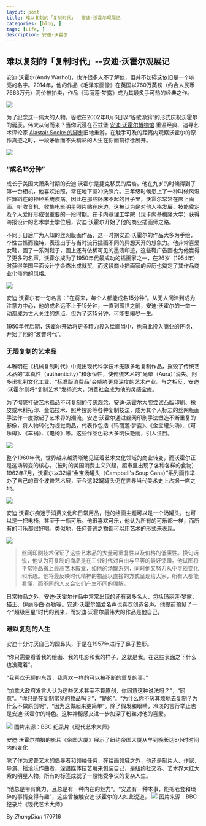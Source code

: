 ```yaml
---
layout: post
title: 难以复刻的「复制时代」--安迪·沃霍尔观展记
categories: [blog, ]
tags: [Life, ]
description: 安迪·沃霍尔
---
```


## 难以复刻的「复制时代」--安迪·沃霍尔观展记

安迪·沃霍尔(Andy Warhol)，也许很多人不了解他，但并不妨碍这依旧是一个响亮的名字。2014年，他的作品《毛泽东画像》在英国以760万英镑（约合人民币7663万元）高价被拍卖，作品《玛丽莲·梦露》成为其最炙手可热的经典之作。

![](https://ws3.sinaimg.cn/large/006tNc79ly1fhljd4yy7gj30k00b9qfp.jpg)

为了纪念这一伟大的人物，谷歌在2002年8月6日以“谷歌涂鸦”的形式庆祝沃霍尔的诞辰。伟大从何而来？当你沉浸在匹兹堡 [安迪·沃霍尔博物馆](https://www.warhol.org/) 重温经典、追寻艺术评论家 [Alastair Sooke 的脚步](http://www.bbc.co.uk/programmes/b00rrbdj)旧地重游，在触手可及的距离内观察沃霍尔的原作真迹之时，一段矛盾而不失精彩的人生在你面前徐徐展开。

![](https://ws2.sinaimg.cn/large/006tNc79ly1fhlkeq8yerj30k00b9k1n.jpg)

### “成名15分钟”

成长于美国大萧条时期的安迪·沃霍尔是捷克移民的后裔。他在九岁的时候得到了第一台相机，他喜欢拍照，常在地下室冲洗照片。三年级时候患上了一种叫做风湿性舞蹈症的神经系统疾病。因此在那些卧床不起的日子里，沃霍尔常常在床上画画、听收音机、收集电影明星照片贴在床边，这被认为是对他人格发展、技能奠定及个人爱好形成很重要的一段时期。在卡内基理工学院（现卡内基梅隆大学）获得海报设计的艺术学士学位后，安迪·沃霍尔开始了他的商业插画师之路。

不同于日后广为人知的丝网版画作品，这一时期安迪·沃霍尔的作品大多为手绘，个性古怪而独特，表现出于与当时流行插画不同的异想天开的想象力。他非常喜爱女鞋，画了一系列鞋子，画上还有依稀可见的墨渍印迹，这些鞋广告画也为他赢得了更多的名声。沃霍尔成为了1950年代最成功的插画家之一，在26岁（1954年）时获得美国平面设计学会杰出成就奖。而这段商业插画家的经历也奠定了其作品商业化倾向的风格。

![](https://ws4.sinaimg.cn/large/006tNc79ly1fhlm6jguyjj30k00b978h.jpg)

安迪·沃霍尔有一句名言：“在将来，每个人都能成名15分钟”。从无人问津到成为注意力中心，他的成名远不止于15分钟，一直到离世之前，安迪·沃霍尔的一举一动都成为世人关注的焦点。但为了这15分钟，可能要竭尽一生。

1950年代后期，沃霍尔开始将更多精力投入绘画当中，也自此投入商业的怀抱，开始了他的“波普时代”。

### 无限复制的艺术品

本雅明在《机械复制时代》中提出现代科学技术无限多地复制作品，摧毁了传统艺术品的“本真性（authenticity）”和永恒性，使传统艺术的“光晕（Aura）”消失。阿多诺批判文化工业，“标准版消费品”会威胁更具深度的艺术产业。与之相反，安迪·沃霍尔则将“复制艺术”发扬光大，消费社会成为他的灵感宝库。

为了彻底打破艺术孤品不可复制的传统观念，安迪·沃霍尔大胆尝试凸版印刷、橡皮或木料拓印、金箔技术、照片投影等各种复制技法，成为其个人标志的丝网版画手法作一度掀起了艺术界的潮流。安迪·沃霍尔通过丝网印刷手法塑造不断重复的影像，将人物转化为视觉商品，代表作包括《玛丽莲·梦露》、《金宝罐头汤》、《可乐樽》、《车祸》、《电椅》等。这些作品色彩大多明快艳丽，引人注目。

![](https://ws1.sinaimg.cn/large/006tNc79ly1fhlkqa9zh4j30k00b9tpt.jpg)

整个1960年代，世界越来越清晰地见证着艺术文化领域的商业转变，而沃霍尔正是这场转变的核心。（彼时的美国消费主义兴起，超市里出现了各种各样的食物）1962年7月，沃霍尔以32幅“金宝汤罐头（Campbell's Soup Cans）”系列画作举办了自己的首个波普艺术展，至今这32罐罐头仍在世界当代美术史上占据一席之地。

![](https://ws2.sinaimg.cn/large/006tNc79ly1fhlxsnombsj30hs0aswhx.jpg)

安迪·沃霍尔痴迷于消费文化和日常用品，他的绘画主题可以是一个汤罐头，也可以是一把电椅，甚至于一瓶可乐。他很喜欢可乐，他认为所有的可乐都一样，而所有的可乐都很好喝。类似地，任何普通之物都可以用艺术的形式来表现。

![](https://ws3.sinaimg.cn/large/006tNc79ly1fhlmejum87j30zk0k0mys.jpg)

> 丝网印刷技术保证了这些艺术品的大量可重复性以及价格的低廉性。换句话说，他认为可复制的商品是在工业时代对自由与平等的最好馈赠。他试图将平常物品搬上最高艺术殿堂，如他的汤罐系列，同时他又努力从中寻找变化和乐趣。他将最反映时代精神的物品以直接的方式呈现给大家，所有人都能看懂，而不同的人又会它们产生不同的理解。

日常物品之外，安迪·沃霍尔作品中常常出现的还有诸多名人，包括玛丽莲·梦露、猫王、伊丽莎白·泰勒等。安迪·沃霍尔酷爱名声也喜欢创造名声。他提前预见了一个“超级巨星”时代的到来，而安迪·沃霍尔最伟大的作品是他自己。

### 难以复刻的人生

安迪十分讨厌自己的圆鼻头，于是在1957年进行了鼻子整形。

“你只需要看着我的绘画、我的电影和我的样子，这就是我。在这些表面之下什么也没藏着”。

“我喜欢无聊的东西，我喜欢一样的可以被不断的重复的事。”

“加拿大政府发言人认为这些艺术甚至不算原创，你同意这种说法吗？”，“同意”。“你只是在复制常见的物品吗？”，“是的”。“为什么你不厌其烦地去复制？为什么不做原创呢”，“因为这做起来更简单”。除了假发和眼睛，冷淡的言行举止也是安迪·沃霍尔的特色。这种神秘感又进一步加深了粉丝对他的喜爱。

![](https://ws1.sinaimg.cn/large/006tNc79ly1fhlt2w2xj3j30kb0egmyk.jpg)
图片来源：BBC 纪录片《现代艺术大师》

安迪·沃霍尔拍摄的影片《帝国大厦》展示了纽约帝国大厦从早到晚长达8小时时间内的变化

除了作为波普艺术的倡导者和领袖任务，在绘画领域之外，他还是制片人、作家、导演、摇滚乐作曲者，深谙媒体技艺用来包装自己，是纽约社交界、艺术界大红大紫的明星人物。所有的标签成就了一段饱受争议的复杂人生。

“他总是带有魔力，且总是有一种内在的魅力”。“安迪有一种本事，能把老套和琐碎的事情变得有趣”，这些曾接触安迪·沃霍尔的人如此说道。
![](https://ws3.sinaimg.cn/large/006tNc79ly1fhlx47odcgj30l80eiabx.jpg)
图片来源：BBC 纪录片《现代艺术大师》



By *ZhangDian* 170716